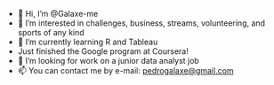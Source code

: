 - 👋 Hi, I’m @Galaxe-me
- 👀 I’m interested in challenges, business, streams, volunteering, and sports of any kind
- 🌱 I’m currently learning R and Tableau
- Just finished the Google program at Coursera!
- 💞️ I’m looking for work on a junior data analyst job
- 📫 You can contact me by e-mail: pedrogalaxe@gmail.com

<!---
Galaxe-me/Galaxe-me is a ✨ special ✨ repository because its `README.md` (this file) appears on your GitHub profile.
You can click the Preview link to take a look at your changes.
--->
